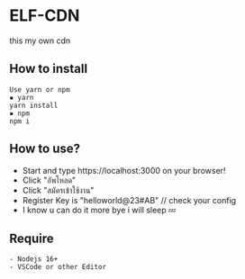 # ELF-CDN
this my own cdn

## How to install
```
Use yarn or npm
▪ yarn
yarn install
▪ npm
npm i
```

## How to use?
- Start and type https://localhost:3000 on your browser!
- Click "อัพโหลด"
- Click "สมัครเข้าใช้งาน"
- Register Key is "helloworld@23#AB" // check your config
- I know u can do it more bye i will sleep 💤

## Require
```
- Nodejs 16+
- VSCode or other Editor
```

